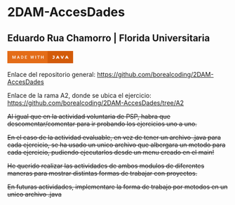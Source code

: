 # 2DAM-AccesDades
## Eduardo Rua Chamorro | Florida Universitaria
<a href="https://forthebadge.com/generator/"><img src="https://github.com/borealcoding/2DAM-AccesDades/blob/master/made-with-java.svg" width="150" alt="Make with Java"></a>

Enlace del repositorio general: https://github.com/borealcoding/2DAM-AccesDades

Enlace de la rama A2, donde se ubica el ejercicio: https://github.com/borealcoding/2DAM-AccesDades/tree/A2

~~Al igual que en la actividad voluntaria de PSP, habra que descomentar/comentar
para ir probando los ejercicios uno a uno.~~

~~En el caso de la actividad evaluable, en vez de tener un archivo .java para cada ejercicio,
se ha usado un unico archivo que albergara un metodo para cada ejercicio, pudiendo ejecutarlos  desde un menu creado en el main!~~

~~He querido realizar las actividades de ambos modulos de diferentes maneras para mostrar
distintas formas de trabajar con proyectos.~~

~~En futuras actividades, implementare la forma de trabajo por metodos en un unico archivo .java~~
